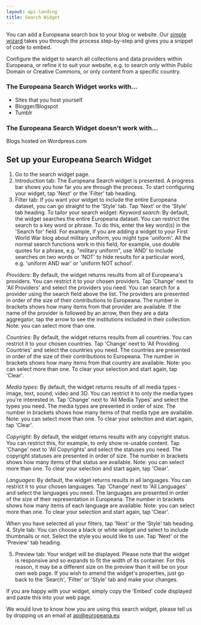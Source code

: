 ```yaml
---
layout: api-landing
title: Search Widget
---
```


You can add a Europeana search box to your blog or website. Our [simple wizard](http://www.europeana.eu/portal/widget/editor.html "search widget wizard") takes you through the process step-by-step and gives you a snippet of code to embed.

Configure the widget to search all collections and data providers within Europeana, or refine it to suit your website, e.g. to search only within Public Domain or Creative Commons, or only content from a specific country.

### The Europeana Search Widget works with...
* Sites that you host yourself.
* Blogger/Blogspot
* Tumblr

### The Europeana Search Widget doesn't work with...
Blogs hosted on Wordpress.com

## Set up your Europeana Search Widget
1. Go to the search widget page.
2. Introduction tab: The Europeana Search widget is presented. A progress bar shows you how far you are through the process. To start configuring your widget, tap 'Next' or the 'Filter' tab heading.
3. Filter tab: If you want your widget to include the entire Europeana dataset, you can go straight to the 'Style' tab. Tap      'Next' or the 'Style' tab heading. To tailor your search widget:
  *Keyword search*: By default, the widget searches the entire Europeana dataset. You can restrict the search to a key word or   phrase. To do this, enter the key word(s) in the 'Search for' field. For example, if you are adding a widget to your First     World War blog about military uniform, you might type 'uniform'.
  All the normal search functions work in this field, for example, use double quotes for a phrase, e.g. "military uniform", use   'AND' to include searches on two words or 'NOT' to hide results for a particular word, e.g. 'uniform AND war' or 'uniform NOT   school'.

  *Providers*: By default, the widget returns results from all of Europeana's providers. You can restrict it to your chosen      providers. Tap 'Change' next to 'All Providers' and select the providers you need. You can search for a provider using the     search field above the list. The providers are presented in order of the size of their contributions to Europeana. The number   in brackets shows how many items from that provider are available. If the name of the provider is followed by an arrow, then   they are a data aggregator, tap the arrow to see the institutions included in their collection. Note: you can select more      than one.
  
  *Countries*: By default, the widget returns results from all countries. You can restrict it to your chosen countries. Tap      'Change' next to 'All Providing Countries' and select the countries you need. The countries are presented in order of the      size of their contributions to Europeana. The number in brackets shows how many items from that country are available. Note:   you can select more than one. To clear your selection and start again, tap 'Clear'.
  
  *Media types*: By default, the widget returns results of all media types - image, text, sound, video and 3D. You can restrict   it to only the media types you're interested in. Tap 'Change' next to 'All Media Types' and select the types you need. The     media types are presented in order of size. The number in brackets shows how many items of that media type are available.      Note: you can select more than one. To clear your selection and start again, tap 'Clear'.
  
  *Copyright*: By default, the widget returns results with any copyright status. You can restrict this, for example, to only     show re-usable content. Tap 'Change' next to 'All Copyrights' and select the statuses you need. The copyright statuses are     presented in order of size. The number in brackets shows how many items of that status are available. Note: you can select     more than one. To clear your selection and start again, tap 'Clear'.
  
  *Languages*: By default, the widget returns results in all languages. You can restrict it to your chosen languages. Tap        'Change' next to 'All Languages' and select the languages you need. The languages are presented in order of the size of their   representation in Europeana. The number in brackets shows how many items of each language are available. Note: you can select   more than one. To clear your selection and start again, tap 'Clear'.
  
  When you have selected all your filters, tap 'Next' or the 'Style' tab heading.
4. Style tab: You can choose a black or white widget and select to include thumbnails or not. Select the style you would like to use. Tap 'Next' or the 'Preview' tab heading.

5. Preview tab: Your widget will be displayed. Please note that the widget is responsive and so expands to fit the width of its container. For this reason, it may be a different size on the preview than it will be on your own web page.
If you wish to amend the widget's properties, just go back to the 'Search', 'Filter' or 'Style' tab and make your changes.

If you are happy with your widget, simply copy the 'Embed' code displayed and paste this into your web page.

We would love to know how you are using this search widget, please tell us by dropping us an email at api@europeana.eu
